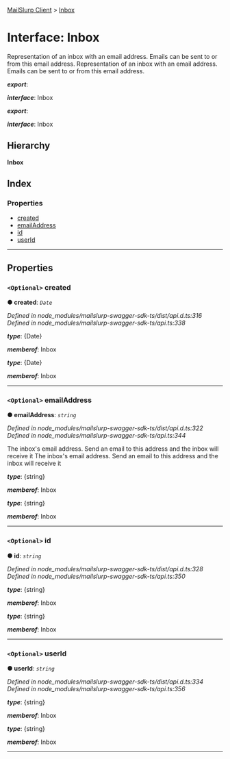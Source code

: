 [MailSlurp Client](../README.md) > [Inbox](../interfaces/inbox.md)

# Interface: Inbox

Representation of an inbox with an email address. Emails can be sent to or from this email address. Representation of an inbox with an email address. Emails can be sent to or from this email address.

*__export__*: 

*__interface__*: Inbox

*__export__*: 

*__interface__*: Inbox

## Hierarchy

**Inbox**

## Index

### Properties

* [created](inbox.md#created)
* [emailAddress](inbox.md#emailaddress)
* [id](inbox.md#id)
* [userId](inbox.md#userid)

---

## Properties

<a id="created"></a>

### `<Optional>` created

**● created**: *`Date`*

*Defined in node_modules/mailslurp-swagger-sdk-ts/dist/api.d.ts:316*
*Defined in node_modules/mailslurp-swagger-sdk-ts/api.ts:338*

*__type__*: {Date}

*__memberof__*: Inbox

*__type__*: {Date}

*__memberof__*: Inbox

___
<a id="emailaddress"></a>

### `<Optional>` emailAddress

**● emailAddress**: *`string`*

*Defined in node_modules/mailslurp-swagger-sdk-ts/dist/api.d.ts:322*
*Defined in node_modules/mailslurp-swagger-sdk-ts/api.ts:344*

The inbox's email address. Send an email to this address and the inbox will receive it The inbox's email address. Send an email to this address and the inbox will receive it

*__type__*: {string}

*__memberof__*: Inbox

*__type__*: {string}

*__memberof__*: Inbox

___
<a id="id"></a>

### `<Optional>` id

**● id**: *`string`*

*Defined in node_modules/mailslurp-swagger-sdk-ts/dist/api.d.ts:328*
*Defined in node_modules/mailslurp-swagger-sdk-ts/api.ts:350*

*__type__*: {string}

*__memberof__*: Inbox

*__type__*: {string}

*__memberof__*: Inbox

___
<a id="userid"></a>

### `<Optional>` userId

**● userId**: *`string`*

*Defined in node_modules/mailslurp-swagger-sdk-ts/dist/api.d.ts:334*
*Defined in node_modules/mailslurp-swagger-sdk-ts/api.ts:356*

*__type__*: {string}

*__memberof__*: Inbox

*__type__*: {string}

*__memberof__*: Inbox

___


